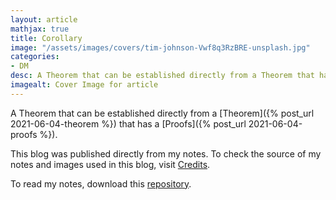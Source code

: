 ```yaml
---
layout: article
mathjax: true
title: Corollary
image: "/assets/images/covers/tim-johnson-Vwf8q3RzBRE-unsplash.jpg"
categories:
- DM
desc: A Theorem that can be established directly from a Theorem that has a Proofs. 
imagealt: Cover Image for article
---
```


A Theorem that can be established directly from a [Theorem]({% post_url 2021-06-04-theorem %}) that has a [Proofs]({% post_url 2021-06-04-proofs %}).

This blog was published directly from my notes.
To check the source of my notes and images used in this blog, visit <a href="/credits.html" target="_blank">Credits</a>.

To read my notes, download this <a href="https://github.com/bovem/CS" target="blank">repository</a>.